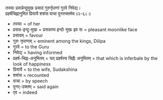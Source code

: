 तस्याः प्रसन्नेन्दुमुखः प्रसादं गुरुर्नृपाणां गुरवे निवेद्य।  
प्रहर्षचिह्नानुमितं प्रियायै शशंस वाचा पुनरुक्तमेव॥२-६८॥

*   तस्याः = of her
*   प्रसन्न-इन्दु-मुखः = प्रसन्नस्य इन्दोः मुखः इव सः = pleasant moonlike face
*   प्रसादम् = favour
*   गुरुः नृपाणाम् = eminent among the kings, Dilipa
*   गुरवे = to the Guru
*   निवेद्य = having informed
*   प्रहर्ष-चिह्न-अनुमितम् = यत् प्रहर्षस्य चिह्नैः अनुमितम् = that which is inferbale by the look of happiness
*   प्रियायै = to the wife, Sudakshina
*   शशंस = recounted
*   वाचा = by speech
*   पुनर्-उक्तम् = said again
*   एव = indeed